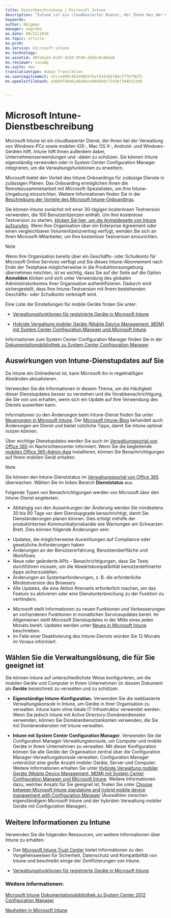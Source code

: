 ```yaml
---
title: Dienstbeschreibung | Microsoft Intune
description: "Intune ist ein cloudbasierter Dienst, der Ihnen bei der Verwaltung von Windows-PCs sowie mobilen iOS-, Mac OS X-, Android- und Windows-Geräten hilft."
keywords: 
author: Nbigman
manager: angrobe
ms.date: 09/22/2016
ms.topic: article
ms.prod: 
ms.service: microsoft-intune
ms.technology: 
ms.assetid: 40fa5a2e-6c0f-4150-9740-d5ddc0cdbda0
ms.reviewer: cacamp
ms.suite: ems
translationtype: Human Translation
ms.sourcegitcommit: a7cced90c482498b5f5af424165f8dcf77b79b75
ms.openlocfilehash: e3694f80d6148abbce004bb0c7143bf394b313d9


---
```


# Microsoft Intune-Dienstbeschreibung

Microsoft Intune ist ein cloudbasierter Dienst, der Ihnen bei der Verwaltung von Windows-PCs sowie mobilen iOS-, Mac OS X-, Android- und Windows-Geräten hilft. Intune hilft Ihnen außerdem dabei, Unternehmensanwendungen und -daten zu schützen. Sie können Intune eigenständig verwenden oder in System Center Configuration Manager integrieren, um die Verwaltungsfunktionen zu erweitern. 

Microsoft bietet den Vorteil des Intune Onboardings für zulässige Dienste in zulässigen Plänen. Das Onboarding ermöglichen Ihnen die Remotezusammenarbeit mit Microsoft-Spezialisten, um Ihre Intune-Umgebung einzurichten. Weitere Informationen finden Sie in der [Beschreibung der Vorteile des Microsoft Intune-Onboardings](http://go.microsoft.com/fwlink/?LinkId=619281).

Sie können Intune zunächst mit einer 30-tägigen kostenlosen Testversion verwenden, die 100 Benutzerlizenzen enthält. Um Ihre kostenlose Testversion zu starten, [klicken Sie hier, um die Anmeldeseite von Intune aufzurufen](http://www.microsoft.com/en-us/server-cloud/products/microsoft-intune/). Wenn Ihre Organisation über ein Enterprise Agreement oder einen vergleichbaren Volumenlizenzvertrag verfügt, wenden Sie sich an Ihren Microsoft-Mitarbeiter, um Ihre kostenlose Testversion einzurichten.

> [!NOTE]
> Wenn Ihre Organisation bereits über ein Geschäfts- oder Schulkonto für Microsoft Online Services verfügt und Sie dieses Intune-Abonnement nach Ende der Testphase möglicherweise in die Produktionsumgebung übernehmen möchten, ist es wichtig, dass Sie auf der Seite auf die Option **Anmelden** klicken und sich unter Verwendung des globalen Administratorkontos Ihrer Organisation authentifizieren. Dadurch wird sichergestellt, dass Ihre Intune-Testversion mit Ihrem bestehenden Geschäfts- oder Schulkonto verknüpft wird.

Eine Liste der Einstellungen für mobile Geräte finden Sie unter:

-   [Verwaltungsfunktionen für registrierte Geräte in Microsoft Intune](/intune/get-started/mobile-device-management-capabilities-in-microsoft-intune) 

-   [Hybride Verwaltung mobiler Geräte (Mobile Device Management, MDM) mit System Center Configuration Manager und Microsoft Intune](https://technet.microsoft.com/library/mt627883.aspx) 

Informationen zum System Center Configuration Manager finden Sie in der [Dokumentationsbibliothek zu System Center Configuration Manager](https://technet.microsoft.com/library/mt346023.aspx).

## Auswirkungen von Intune-Dienstupdates auf Sie
Da Intune ein Onlinedienst ist, kann Microsoft ihn in regelmäßigen Abständen aktualisieren.

Verwenden Sie die Informationen in diesem Thema, um die Häufigkeit dieser Dienstupdates besser zu verstehen und die Vorabbenachrichtigung, die Sie von uns erhalten, wenn sich ein Update auf Ihre Verwendung des Diensts auswirken kann.

Informationen zu den Änderungen beim Intune-Dienst finden Sie unter [Neuerungen in Microsoft Intune](/intune/deploy-use/whats-new-in-microsoft-intune). Der [Microsoft Intune-Blog](http://blogs.technet.com/b/microsoftintune/) behandelt auch Änderungen am Dienst und bietet nützliche Tipps, damit Sie Intune optimal nutzen können. 

Über wichtige Dienstupdates werden Sie auch im [Verwaltungsportal von Office 365](https://portal.office.com/Admin/Default.aspx) im Nachrichtencenter informiert. Wenn Sie die begleitende [mobilen Office 365-Admin-App](https://support.office.com/article/Office-365-Admin-Mobile-App-e16f6421-2a1a-4142-bf9d-9846600a060a) installieren, können Sie Benachrichtigungen auf Ihrem mobilen Gerät erhalten.

> [!NOTE]
> Sie können den Intune-Dienststatus im [Verwaltungsportal von Office 365](https://portal.office.com/Admin/Default.aspx) überwachen. Wählen Sie im linken Bereich **Dienststatus** aus.  

Folgende Typen von Benachrichtigungen werden von Microsoft über den Intune-Dienst angeboten:
-   Abhängig von den Auswirkungen der Änderung werden Sie mindestens 30 bis 90 Tage vor dem Dienstupgrade benachrichtigt, damit Sie Dienständerungen planen können. Dies erfolgt mithilfe der produktinternen Kommunikationskanäle wie Warnungen am Schwarzen Brett. Dies können folgende Änderungen sein:
* Updates, die möglicherweise Auswirkungen auf Compliance oder gesetzliche Anforderungen haben
* Änderungen an der Benutzererfahrung, Benutzeroberfläche und Workflows
* Neue oder geänderte APIs – Benachrichtigungen, dass Sie Tests durchführen müssen, um die Abwärtskompatibilität benutzerdefinierter Apps sicherzustellen.
* Änderungen an Systemanforderungen, z. B. die erforderliche Mindestversion des Browsers
* Alle Updates, die eine Aktion Ihrerseits erforderlich machen, um das Feature zu aktivieren oder eine Dienstunterbrechung zu der Funktion zu verhindern.
-   Microsoft stellt Informationen zu neuen Funktionen und Verbesserungen an vorhandenen Funktionen in monatlichen Serviceupdates bereit. Im Allgemeinen stellt Microsoft Dienstupdates in der Mitte eines jeden Monats bereit. Updates werden unter [Neues in Microsoft Intune](/intune/deploy-use/whats-new-in-microsoft-intune) beschrieben.
-   Im Falle einer Deaktivierung des Intune-Diensts würden Sie 12 Monate im Voraus informiert.

## Wählen Sie die Verwaltungslösung, die für Sie geeignet ist
Sie können Intune auf unterschiedlichste Weise konfigurieren, um die mobilen Geräte und Computer in Ihrem Unternehmen (in diesem Dokument als **Geräte** bezeichnet) zu verwalten und zu schützen.

-   **Eigenständige Intune-Konfiguration.** Verwenden Sie die webbasierte Verwaltungskonsole in Intune, um Geräte in Ihrer Organisation zu verwalten. Intune kann ohne lokale IT-Infrastruktur verwendet werden. Wenn Sie jedoch Intune mit Active Directory-Domänendiensten verwenden, können Sie Domänenbenutzerkonten verwenden, die Sie mit Domänendiensten mit Intune verwalten.

-   **Intune mit System Center Configuration Manager.** Verwenden Sie die Configuration Manager-Verwaltungskonsole, um Computer und mobile Geräte in Ihrem Unternehmen zu verwalten. Mit dieser Konfiguration können Sie alle Geräte der Organisation zentral über die Configuration Manager-Verwaltungskonsole verwalten. Configuration Manager unterstützt eine große Anzahl mobiler Geräte, Server und Computer. Weitere Informationen erhalten Sie unter [Hybride Verwaltung mobiler Geräte (Mobile Device Management, MDM) mit System Center Configuration Manager und Microsoft Intune](https://technet.microsoft.com/library/mt627883.aspx).  Weitere Informationen dazu, welcher Ansatz für Sie geeignet ist, finden Sie unter [Choose between Microsoft Intune standalone and hybrid mobile device management with Configuration Manager](https://technet.microsoft.com/en-us/library/mt706478.aspx) (Auswählen zwischen eigenständigem Microsoft Intune und der hybriden Verwaltung mobiler Geräte mit Configuration Manager). 


## Weitere Informationen zu Intune
Verwenden Sie die folgenden Ressourcen, um weitere Informationen über Intune zu erhalten:

-   Das [Microsoft Intune Trust Center](http://www.microsoft.com/en-us/server-cloud/products/intune-trust-center/) bietet Informationen zu den Vorgehensweisen für Sicherheit, Datenschutz und Kompatibilität von Intune und beschreibt einige der Zertifizierungen von Intune.

-   [Verwaltungsfunktionen für registrierte Geräte in Microsoft Intune](/intune/get-started/mobile-device-management-capabilities-in-microsoft-intune) 

### Weitere Informationen:
[Microsoft Intune](https://docs.microsoft.com/intune/)
[Dokumentationsbibliothek zu System Center 2012 Configuration Manager](https://technet.microsoft.com/library/gg682041.aspx)

[Neuheiten in Microsoft Intune](/intune/deploy-use/whats-new-in-microsoft-intune)



<!--HONumber=Sep16_HO4-->


